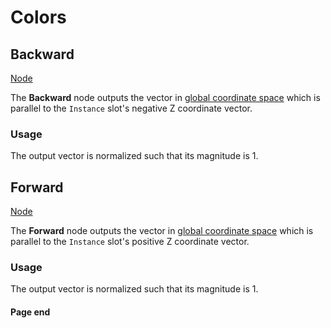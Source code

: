 # Colors

<!-- panels:start -->
<!-- div:title-panel -->
## Backward

<!-- div:right-panel -->
[Node](-/protoflux/_template/nodes/Root/Transform/Direction/README.md#ProtoFlux.Runtimes.Execution.Nodes.FrooxEngine.Transform.GetBackward ':include')

<!-- div:left-panel -->
The **Backward** node outputs the vector in [global coordinate space](Coordinate_spaces#Global_vs._Local "wikilink") which is parallel to the `Instance` slot's negative Z coordinate vector.

### Usage

The output vector is normalized such that its magnitude is 1.
<!-- panels:end -->

<!-- panels:start -->
<!-- div:title-panel -->
## Forward

<!-- div:right-panel -->
[Node](-/protoflux/_template/nodes/Root/Transform/Direction/README.md#ProtoFlux.Runtimes.Execution.Nodes.FrooxEngine.Transform.GetForward ':include')

<!-- div:left-panel -->
The **Forward** node outputs the vector in [global coordinate space](Coordinate_spaces#Global_vs._Local "wikilink") which is parallel to the `Instance` slot's positive Z coordinate vector.

### Usage

The output vector is normalized such that its magnitude is 1.
<!-- panels:end -->

#### Page end
